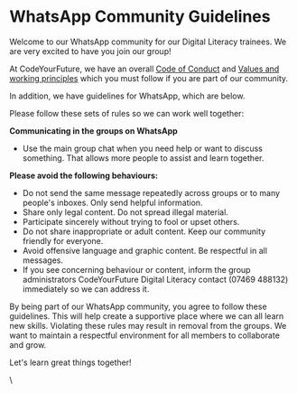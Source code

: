 # WhatsApp Community Guidelines

Welcome to our WhatsApp community for our Digital Literacy trainees. We are very excited to have you join our group!

At CodeYourFuture, we have an overall [Code of Conduct](https://codeyourfuture.io/about/code-of-conduct/) and [Values and working principles](https://codeyourfuture.io/about/) which you must follow if you are part of our community.

In addition, we have guidelines for WhatsApp, which are below.

Please follow these sets of rules so we can work well together:

**Communicating in the groups on WhatsApp**

* Use the main group chat when you need help or want to discuss something. That allows more people to assist and learn together.

**Please avoid the following behaviours:**

* Do not send the same message repeatedly across groups or to many people's inboxes. Only send helpful information.
* Share only legal content. Do not spread illegal material.
* Participate sincerely without trying to fool or upset others.
* Do not share inappropriate or adult content. Keep our community friendly for everyone.
* Avoid offensive language and graphic content. Be respectful in all messages.
* If you see concerning behaviour or content, inform the group administrators CodeYourFuture Digital Literacy contact (07469 488132) immediately so we can address it.

By being part of our WhatsApp community, you agree to follow these guidelines. This will help create a supportive place where we can all learn new skills. Violating these rules may result in removal from the groups. We want to maintain a respectful environment for all members to collaborate and grow.

Let's learn great things together!

\
